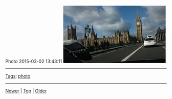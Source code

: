 <!--
title: Photo 2015-03-02 13
date: 2020-06-28T14:57:48.958Z
tags: photo
-->










Photo 2015-03-02 13:43:11
![](112510942907-0.jpg)

<!--BOTTOM-POST-NAVIGATION-->
---

[Tags](tags.md): [photo](tag-photo.md)

---

[Newer](112405877147.md) | [Top](index.md) | [Older](112731739222.md)